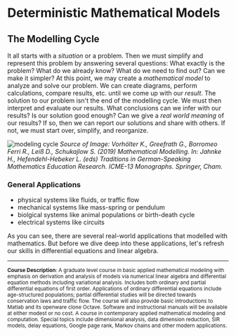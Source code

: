 # Deterministic Mathematical Models 

## The Modelling Cycle

It all starts with a *situation* or a problem. Then we must simplify and represent this problem by answering several questions: What exactly is the problem? What do we already know? What do we need to find out? Can we make it simpler? At this point, we may create a *mathematical model* to analyze and solve our problem. We can create diagrams, perform calculations, compare results, etc. until we come up with our *result*. The solution to our problem isn't the end of the modelling cycle. We must then interpret and evaluate our results. What conclusions can we infer with our results? Is our solution good enough? Can we give a *real world meaning* of our results? If so, then we can report our solutions and share with others. If not, we must start over, simplify, and reorganize. 


![modeling cycle](https://media.springernature.com/original/springer-static/image/chp%3A10.1007%2F978-3-030-11069-7_4/MediaObjects/456589_1_En_4_Fig4_HTML.png)
*Source of Image: Vorhölter K., Greefrath G., Borromeo Ferri R., Leiß D., Schukajlow S. (2019) Mathematical Modelling. In: Jahnke H., Hefendehl-Hebeker L. (eds) Traditions in German-Speaking Mathematics Education Research. ICME-13 Monographs. Springer, Cham.*



### General Applications 
- physical systems like fluids, or traffic flow
- mechanical systems like mass-spring or pendulum
- biolgical systems like animal populations or birth-death cycle
- electrical systems like circuits

As you can see, there are several real-world applications that modelled with mathematics. But before we dive deep into these applications, let's refresh our skills in differential equations and linear algebra.








----------
<small><b>Course Description</b>: A graduate level course in basic applied mathematical modeling with emphasis on derivation and analysis of models via numerical linear algebra and differential equation methods including variational analysis. Includes both ordinary and partial differential equations of first order. Applications of ordinary differential equations include age-structured populations; partial differential studies will be directed towards conservation laws and traffic flow. The course will also provide basic introductions to Matlab and its openware clone Octave. Software and instructional manuals will be available at either modest or no cost. A course in contemporary applied mathematical modeling and computation. Special topics include dimensional analysis, data dimension reduction, SIR models, delay equations, Google page rank, Markov chains and other modern applications.</small>
